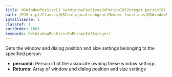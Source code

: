 ```yaml
---
title: NSWindowPosSize[] GetWindowPosSizesOnPersonId(Integer personId)
path: /EJScript/Classes/NSConfigurationAgent/Member functions/NSWindowPosSize[] GetWindowPosSizesOnPersonId(Integer p_0)
intellisense: 1
classref: 1
sortOrder: 1601
keywords: GetWindowPosSizesOnPersonId(Integer)
---
```



Gets the window and dialog position and size settings belonging to the specified person



* **personId:** Person id of the associate owning these window settings
* **Returns:** Array of window and dialog position and size settings


